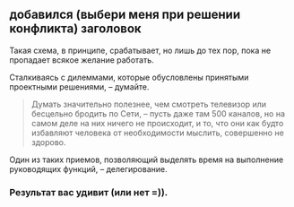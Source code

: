 ## добавился (выбери меня при решении конфликта) заголовок

Такая схема, в принципе, срабатывает, но лишь до тех пор,
пока не пропадает всякое желание работать.

Сталкиваясь с дилеммами, которые обусловлены принятыми проектными решениями, – думайте.

> Думать значительно полезнее, чем смотреть телевизор или бесцельно бродить по Сети,
– пусть даже там 500 каналов, но на самом деле на них ничего не происходит,
и то, что они как будто избавляют человека от необходимости мыслить, совершенно не здорово.

Один из таких приемов,
позволяющий выделять время на выполнение руководящих функций, – делегирование.

### Результат вас удивит (или нет =)).